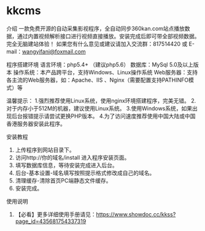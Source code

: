 # kkcms

介绍
 一款免费开源的自动采集影视程序，全自动同步360kan.com站点播放数据，通过内置视频解析接口进行视频直接播放。安装完成后即可带全部视频数据。完全无脑建站体验！
 如果您有什么意见或建议请加入交流群：817514420 或 E-mail：wangyifani@foxmail.com

程序搭建环境
 语言环境：php5.4+ （建议php5.6） 数据库：MySql 5.0及以上版本
 操作系统：本产品跨平台，支持Windows、Linux操作系统
 Web服务器：支持各主流的Web服务器，如：Apache、IIS 、Nginx（需要配置支持PATHINFO模式）等

温馨提示：
 1.强烈推荐使用Linux系统，使用nginx环境搭建程序，完美无错。
 2.对于内存小于512M的机器，建议使用Linux系统。
 3.使用Windows系统，如果出现后台报错提示请尝试更换PHP版本。
 4.为了访问速度推荐使用中国大陆或中国香港服务器安装此程序。
 
安装教程
 1.	上传程序到网站目录下。
 2.	访问http://你的域名/install 进入程序安装页面。
 3.	填写数据库信息，等待安装完成进入后台。
 4.	后台-基本设置-域名填写按照提示格式修改成自己的域名。
 5.	清理缓存-清除首页PC端静态文件缓存。
 6.	安装完成。

使用说明
 1.	【必看】更多详细使用手册请见：https://www.showdoc.cc/kkss?page_id=435681754337319
